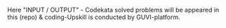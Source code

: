 Here "INPUT / OUTPUT" - Codekata solved problems will be appeared in this (repo) 
& coding-Upskill is conducted by GUVI-platform.
